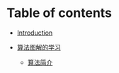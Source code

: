 # Table of contents

- [Introduction](README.md)

- [算法图解的学习](/算法图解/introduction.md)
  - [算法简介](/算法图解/算法简介.md)
